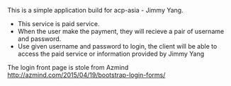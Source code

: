 This is a simple application build for acp-asia - Jimmy Yang.

- This service is paid service.
- When the user make the payment, they will recieve a pair of username and password.
- Use given username and password to login, the client will be able to access the paid service or information provided by Jimmy Yang

The login front page is stole from Azmind
http://azmind.com/2015/04/19/bootstrap-login-forms/